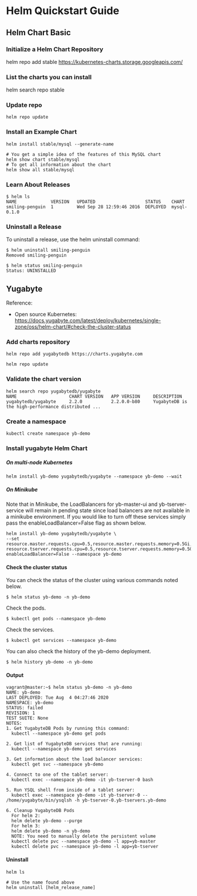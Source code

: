 # Helm Quickstart Guide

## Helm Chart Basic

### Initialize a Helm Chart Repository
helm repo add stable https://kubernetes-charts.storage.googleapis.com/

### List the charts you can install
helm search repo stable

### Update repo
```
helm repo update
```

### Install an Example Chart
```
helm install stable/mysql --generate-name

# You get a simple idea of the features of this MySQL chart
helm show chart stable/mysql
# To get all information about the chart
helm show all stable/mysql
```

### Learn About Releases
```
$ helm ls
NAME             VERSION   UPDATED                   STATUS    CHART
smiling-penguin  1         Wed Sep 28 12:59:46 2016  DEPLOYED  mysql-0.1.0
```

### Uninstall a Release
To uninstall a release, use the helm uninstall command:
```
$ helm uninstall smiling-penguin
Removed smiling-penguin
```
```
$ helm status smiling-penguin
Status: UNINSTALLED
```

## Yugabyte

Reference:
- Open source Kubernetes: https://docs.yugabyte.com/latest/deploy/kubernetes/single-zone/oss/helm-chart/#check-the-cluster-status

### Add charts repository
```
helm repo add yugabytedb https://charts.yugabyte.com
```
```
helm repo update
```

### Validate the chart version
```
helm search repo yugabytedb/yugabyte
NAME                    CHART VERSION   APP VERSION     DESCRIPTION
yugabytedb/yugabyte     2.2.0           2.2.0.0-b80     YugabyteDB is the high-performance distributed ...
```

### Create a namespace
```
kubectl create namespace yb-demo
```

### Install yugabyte Helm Chart

##### On multi-node Kubernetes
```
helm install yb-demo yugabytedb/yugabyte --namespace yb-demo --wait
```

##### On Minikube
Note that in Minikube, the LoadBalancers for yb-master-ui and yb-tserver-service will remain in pending state since load balancers are not available in a minikube environment. If you would like to turn off these services simply pass the enableLoadBalancer=False flag as shown below.
```
helm install yb-demo yugabytedb/yugabyte \
--set resource.master.requests.cpu=0.5,resource.master.requests.memory=0.5Gi,\
resource.tserver.requests.cpu=0.5,resource.tserver.requests.memory=0.5Gi,\
enableLoadBalancer=False --namespace yb-demo
```

#### Check the cluster status
You can check the status of the cluster using various commands noted below.
```
$ helm status yb-demo -n yb-demo
```

Check the pods.
```
$ kubectl get pods --namespace yb-demo
```

Check the services.
```
$ kubectl get services --namespace yb-demo
```

You can also check the history of the yb-demo deployment.
```
$ helm history yb-demo -n yb-demo
```

#### Output

```
vagrant@master:~$ helm status yb-demo -n yb-demo
NAME: yb-demo
LAST DEPLOYED: Tue Aug  4 04:27:46 2020
NAMESPACE: yb-demo
STATUS: failed
REVISION: 1
TEST SUITE: None
NOTES:
1. Get YugabyteDB Pods by running this command:
  kubectl --namespace yb-demo get pods

2. Get list of YugabyteDB services that are running:
  kubectl --namespace yb-demo get services

3. Get information about the load balancer services:
  kubectl get svc --namespace yb-demo

4. Connect to one of the tablet server:
  kubectl exec --namespace yb-demo -it yb-tserver-0 bash

5. Run YSQL shell from inside of a tablet server:
  kubectl exec --namespace yb-demo -it yb-tserver-0 -- /home/yugabyte/bin/ysqlsh -h yb-tserver-0.yb-tservers.yb-demo

6. Cleanup YugabyteDB Pods
  For helm 2:
  helm delete yb-demo --purge
  For helm 3:
  helm delete yb-demo -n yb-demo
  NOTE: You need to manually delete the persistent volume
  kubectl delete pvc --namespace yb-demo -l app=yb-master
  kubectl delete pvc --namespace yb-demo -l app=yb-tserver
```

#### Uninstall
```
helm ls

# Use the name found above
helm uninstall [helm_release_name]
```